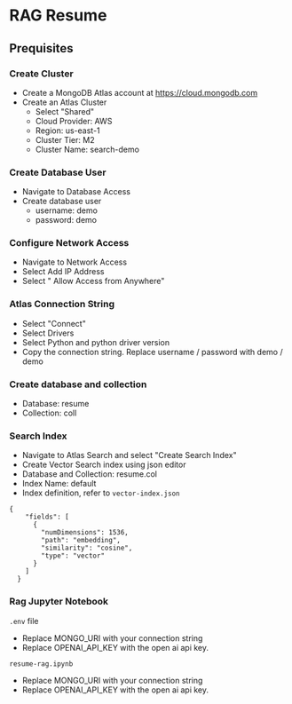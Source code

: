 # RAG Resume

## Prequisites
### Create Cluster 
- Create a MongoDB Atlas account at https://cloud.mongodb.com
- Create an Atlas Cluster
  - Select "Shared"
  - Cloud Provider: AWS
  - Region: us-east-1
  - Cluster Tier: M2
  - Cluster Name: search-demo
 
### Create Database User
- Navigate to Database Access
- Create database user
  - username: demo
  - password: demo

### Configure Network Access
- Navigate to Network Access
- Select Add IP Address
- Select " Allow Access from Anywhere"

### Atlas Connection String
- Select "Connect"
- Select Drivers
- Select Python and python driver version
- Copy the connection string. Replace username / password with demo / demo

### Create database and collection
- Database: resume
- Collection: coll

### Search Index
- Navigate to Atlas Search and select "Create Search Index"
- Create Vector Search index using json editor
- Database and Collection: resume.col
- Index Name: default
- Index definition, refer to ```vector-index.json```
```
{
    "fields": [
      {
        "numDimensions": 1536,
        "path": "embedding",
        "similarity": "cosine",
        "type": "vector"
      }
    ]
  }
```

### Rag Jupyter Notebook
```.env``` file
- Replace MONGO_URI with your connection string
- Replace OPENAI_API_KEY with the open ai api key.

```resume-rag.ipynb```
- Replace MONGO_URI with your connection string
- Replace OPENAI_API_KEY with the open ai api key.
